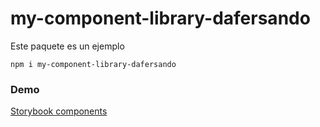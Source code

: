 # my-component-library-dafersando

Este paquete es un ejemplo

```
npm i my-component-library-dafersando
```

### Demo

[Storybook components](https://davidfernandodevelopment.github.io/my-library/)
